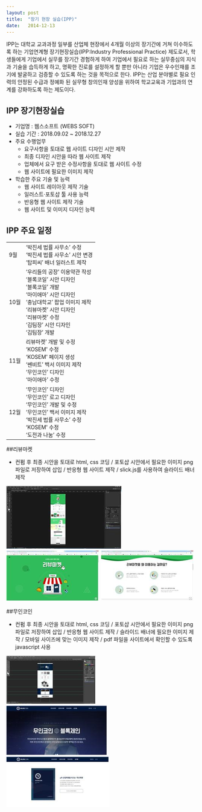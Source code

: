 ```yaml
---
layout: post
title:  "장기 현장 실습(IPP)"
date:   2014-12-13
---
```


<p class="intro"><span class="dropcap">I</span>PP는 대학교 교과과정 일부를 산업체 현장에서 4개월 이상의 장기간에 거쳐 이수하도록 하는 기업연계형 장기현장실습(IPP:Industry Professional Practice) 제도로서, 학생들에게 기업에서 실무를 장기간 경험하게 하여 기업에서 필요로 하는 실무중심의 지식과 기술을 습득하게 하고, 명확한 진로를 설정하게 할 뿐만 아니라 기업은 우수인재를 조기에 발굴하고 검증할 수 있도록 하는 것을 목적으로 한다.
IPP는 산업 분야별로 필요 인력의 안정된 수급과 정예화 된 실무형 창의인재 양성을 위하여 학교교육과 기업과의 연계를 강화하도록 하는 제도이다. </p>

## IPP 장기현장실습
* 기업명 : 웹스소프트 (WEBS SOFT)
* 실습 기간 : 2018.09.02 ~ 2018.12.27
* 주요 수행업무
  * 요구사항을 토대로 웹 사이트 디자인 시안 제작
  * 최종 디자인 시안을 따라 웹 사이트 제작
  * 업체에서 요구 받은 수정사항을 토대로 웹 사이트 수정
  * 웹 사이트에 필요한 이미지 제작
* 학습한 주요 기술 및 능력
  * 웹 사이트 레이아웃 제작 기술
  * 일러스트·포토샵 툴 사용 능력
  * 반응형 웹 사이트 제작 기술
  * 웹 사이트 및 이미지 디자인 능력

## IPP 주요 일정
<table>
  <tr>
    <td>9월</td>
    <td>‘박진세 법률 사무소’ 수정<br>
        ‘박진세 법률 사무소’ 시안 변경<br>
        ‘탑피씨’ 배너 일러스트 제작</td>
  </tr>
  <tr>
    <td>10월</td>
    <td>‘우리들의 공장’ 이용약관 작성<br>
        ‘블록코일’ 시안 디자인<br>
        ‘블록코일’ 개발<br>
        ‘마이애마’ 시안 디자인<br>
        ‘충남대학교’ 팝업 이미지 제작<br>
        ‘리뷰마켓’ 시안 디자인 <br>
        ‘리뷰마켓’ 수정<br>
        ‘김팀장’ 시안 디자인 <br>
        ‘김팀장’ 개발</td>
  </tr>
  <tr>
    <td>11월</td>
    <td>리뷰마켓’ 개발 및 수정<br>
        ‘KOSEM' 수정<br>
        ‘KOSEM' 페이지 생성<br>
        ‘쎈비트’ 백서 이미지 제작<br>
        ‘무인코인’ 디자인<br>
        ‘마이애마’ 수정</td>
  </tr>
  <tr>
    <td>12월</td>
    <td>‘무인코인’ 디자인<br>
    ‘무인코인’ 로고 디자인<br>
    ‘무인코인’ 개발 및 수정<br>
    ‘무인코인’ 백서 이미지 제작<br>
    ‘박진세 법률 사무소’ 수정<br>
    ‘KOSEM' 수정<br>
    ‘도전과 나눔’ 수정</td>
  </tr>
</table>

##리뷰마켓
* 컨펌 후 최종 시안을 토대로 html, css 코딩 / 포토샵 시안에서 필요한 이미지 png 파일로 저장하여 삽입 / 반응형 웹 사이트 제작 / slick.js를 사용하여 슬라이드 배너 제작

<img class="ipp" src="/assets/img/ipp6.jpg">
<img class="ipp" src="/assets/img/ipp4.jpg">
<img class="ipp" src="/assets/img/ipp5.jpg">

##무인코인
* 컨펌 후 최종 시안을 토대로 html, css 코딩 / 포토샵 시안에서 필요한 이미지 png 파일로 저장하여 삽입 / 반응형 웹 사이트 제작 / 슬라이드 배너에 필요한 이미지 제작 / 모바일 사이즈에 맞는 이미지 제작 / pdf 파일을 사이트에서 확인할 수 있도록 javascript 사용

<img class="ipp" src="/assets/img/ipp3.jpg">
<img class="ipp" src="/assets/img/ipp1.jpg">
<img class="ipp" src="/assets/img/ipp2.jpg">
